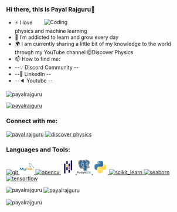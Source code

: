 ### Hi there, this is Payal Rajguru👋
<img align="right" alt="Coding" width="400" src="https://cdn.dribbble.com/users/1162077/screenshots/3848914/programmer.gif">

* ⚡ I love physics and machine learning
* 🌱 I’m addicted to learn and grow every day
* 🌍 I am currently sharing a little bit of my knowledge to the world through my YouTube channel @Discover Physics
* 📫 How to find me:
* --💡 Discord Community --
* --🏢 LinkedIn --
* --🔈 Youtube --


<p align="left"> <img src="https://komarev.com/ghpvc/?username=payalrajguru&label=Profile%20views&color=0e75b6&style=flat" alt="payalrajguru" /> </p>

<p align="left"> <a href="https://github.com/ryo-ma/github-profile-trophy"><img src="https://github-profile-trophy.vercel.app/?username=payalrajguru" alt="payalrajguru" /></a> </p>

<h3 align="left">Connect with me:</h3>
<p align="left">
<a href="https://www.linkedin.com/in/payal-rajguru/" target="blank"><img align="center" src="https://raw.githubusercontent.com/rahuldkjain/github-profile-readme-generator/master/src/images/icons/Social/linked-in-alt.svg" alt="payal rajguru" height="30" width="40" /></a>
<a href="https://www.youtube.com/c/discover physics" target="blank"><img align="center" src="https://raw.githubusercontent.com/rahuldkjain/github-profile-readme-generator/master/src/images/icons/Social/youtube.svg" alt="discover physics" height="30" width="40" /></a>
</p>

<h3 align="left">Languages and Tools:</h3>
<p align="left"> <a href="https://git-scm.com/" target="_blank" rel="noreferrer"> <img src="https://www.vectorlogo.zone/logos/git-scm/git-scm-icon.svg" alt="git" width="40" height="40"/> </a> <a href="https://www.mysql.com/" target="_blank" rel="noreferrer"> <img src="https://raw.githubusercontent.com/devicons/devicon/master/icons/mysql/mysql-original-wordmark.svg" alt="mysql" width="40" height="40"/> </a> <a href="https://opencv.org/" target="_blank" rel="noreferrer"> <img src="https://www.vectorlogo.zone/logos/opencv/opencv-icon.svg" alt="opencv" width="40" height="40"/> </a> <a href="https://pandas.pydata.org/" target="_blank" rel="noreferrer"> <img src="https://raw.githubusercontent.com/devicons/devicon/2ae2a900d2f041da66e950e4d48052658d850630/icons/pandas/pandas-original.svg" alt="pandas" width="40" height="40"/> </a> <a href="https://www.postgresql.org" target="_blank" rel="noreferrer"> <img src="https://raw.githubusercontent.com/devicons/devicon/master/icons/postgresql/postgresql-original-wordmark.svg" alt="postgresql" width="40" height="40"/> </a> <a href="https://www.python.org" target="_blank" rel="noreferrer"> <img src="https://raw.githubusercontent.com/devicons/devicon/master/icons/python/python-original.svg" alt="python" width="40" height="40"/> </a> <a href="https://scikit-learn.org/" target="_blank" rel="noreferrer"> <img src="https://upload.wikimedia.org/wikipedia/commons/0/05/Scikit_learn_logo_small.svg" alt="scikit_learn" width="40" height="40"/> </a> <a href="https://seaborn.pydata.org/" target="_blank" rel="noreferrer"> <img src="https://seaborn.pydata.org/_images/logo-mark-lightbg.svg" alt="seaborn" width="40" height="40"/> </a> <a href="https://www.tensorflow.org" target="_blank" rel="noreferrer"> <img src="https://www.vectorlogo.zone/logos/tensorflow/tensorflow-icon.svg" alt="tensorflow" width="40" height="40"/> </a> </p>

<p><img align="left" src="https://github-readme-stats.vercel.app/api/top-langs?username=payalrajguru&show_icons=true&locale=en&layout=compact" alt="payalrajguru" /></p>

<p>&nbsp;<img align="center" src="https://github-readme-stats.vercel.app/api?username=payalrajguru&show_icons=true&locale=en" alt="payalrajguru" /></p>

<p><img align="center" src="https://github-readme-streak-stats.herokuapp.com/?user=payalrajguru&" alt="payalrajguru" /></p>

